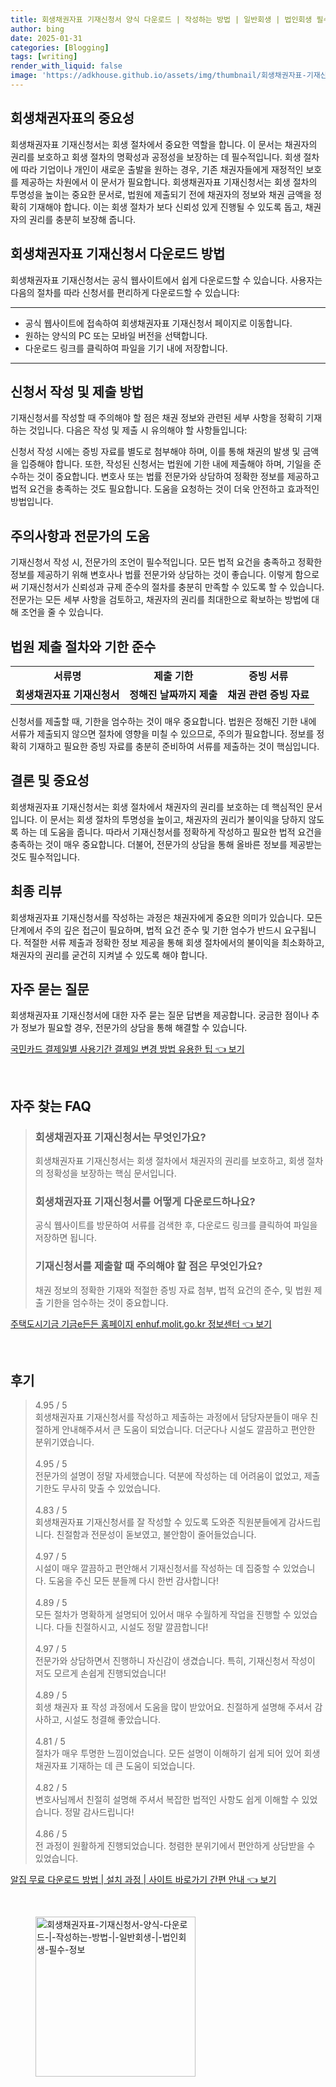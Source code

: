 ```yaml
---
title: 회생채권자표 기재신청서 양식 다운로드 | 작성하는 방법 | 일반회생 | 법인회생 필수 정보
author: bing
date: 2025-01-31
categories: [Blogging]
tags: [writing]
render_with_liquid: false
image: 'https://adkhouse.github.io/assets/img/thumbnail/회생채권자표-기재신청서-양식-다운로드-|-작성하는-방법-|-일반회생-|-법인회생-필수-정보.webp'
---
```



<h2 id='회생채권자표-중요성'>회생채권자표의 중요성</h2>

<p>회생채권자표 기재신청서는 회생 절차에서 중요한 역할을 합니다. 이 문서는 채권자의 권리를 보호하고 회생 절차의 명확성과 공정성을 보장하는 데 필수적입니다. 회생 절차에 따라 기업이나 개인이 새로운 출발을 원하는 경우, 기존 채권자들에게 재정적인 보호를 제공하는 차원에서 이 문서가 필요합니다. 회생채권자표 기재신청서는 회생 절차의 투명성을 높이는 중요한 문서로, 법원에 제출되기 전에 채권자의 정보와 채권 금액을 정확히 기재해야 합니다. 이는 회생 절차가 보다 신뢰성 있게 진행될 수 있도록 돕고, 채권자의 권리를 충분히 보장해 줍니다.</p>

<h2 id='기재신청서-다운로드-method'>회생채권자표 기재신청서 다운로드 방법</h2>

<p>회생채권자표 기재신청서는 공식 웹사이트에서 쉽게 다운로드할 수 있습니다. 사용자는 다음의 절차를 따라 신청서를 편리하게 다운로드할 수 있습니다:</p>

<hr />

<ul>
    <li>공식 웹사이트에 접속하여 회생채권자표 기재신청서 페이지로 이동합니다.</li>
    <li>원하는 양식의 PC 또는 모바일 버전을 선택합니다.</li>
    <li>다운로드 링크를 클릭하여 파일을 기기 내에 저장합니다.</li>
</ul>

<hr />

<h2 id='신청서-작성-및-제출-방법'>신청서 작성 및 제출 방법</h2>

<p>기재신청서를 작성할 때 주의해야 할 점은 채권 정보와 관련된 세부 사항을 정확히 기재하는 것입니다. 다음은 작성 및 제출 시 유의해야 할 사항들입니다:</p>

<p>신청서 작성 시에는 증빙 자료를 별도로 첨부해야 하며, 이를 통해 채권의 발생 및 금액을 입증해야 합니다. 또한, 작성된 신청서는 법원에 기한 내에 제출해야 하며, 기일을 준수하는 것이 중요합니다. 변호사 또는 법률 전문가와 상담하여 정확한 정보를 제공하고 법적 요건을 충족하는 것도 필요합니다. 도움을 요청하는 것이 더욱 안전하고 효과적인 방법입니다.</p>

<h2 id='주의사항과-전문가-도움'>주의사항과 전문가의 도움</h2>

<p>기재신청서 작성 시, 전문가의 조언이 필수적입니다. 모든 법적 요건을 충족하고 정확한 정보를 제공하기 위해 변호사나 법률 전문가와 상담하는 것이 좋습니다. 이렇게 함으로써 기재신청서가 신뢰성과 규제 준수의 절차를 충분히 만족할 수 있도록 할 수 있습니다. 전문가는 모든 세부 사항을 검토하고, 채권자의 권리를 최대한으로 확보하는 방법에 대해 조언을 줄 수 있습니다.</p>

<h2 id='법원-제출-절차'>법원 제출 절차와 기한 준수</h2>

<table>
    <tr>
        <td style="text-align: center; height: 17px;"><b>서류명</b></td>
        <td style="text-align: center; height: 17px;"><b>제출 기한</b></td>
        <td style="text-align: center; height: 17px;"><b>증빙 서류</b></td>
    </tr>
    <tr>
        <td style="text-align: center; height: 17px;"><b>회생채권자표 기재신청서</b></td>
        <td style="text-align: center; height: 17px;"><b>정해진 날짜까지 제출</b></td>
        <td style="text-align: center; height: 17px;"><b>채권 관련 증빙 자료</b></td>
    </tr>
</table>

<p>신청서를 제출할 때, 기한을 엄수하는 것이 매우 중요합니다. 법원은 정해진 기한 내에 서류가 제출되지 않으면 절차에 영향을 미칠 수 있으므로, 주의가 필요합니다. 정보를 정확히 기재하고 필요한 증빙 자료를 충분히 준비하여 서류를 제출하는 것이 핵심입니다.</p>

<h2 id='결론-및-중요성'>결론 및 중요성</h2>

<p>회생채권자표 기재신청서는 회생 절차에서 채권자의 권리를 보호하는 데 핵심적인 문서입니다. 이 문서는 회생 절차의 투명성을 높이고, 채권자의 권리가 불이익을 당하지 않도록 하는 데 도움을 줍니다. 따라서 기재신청서를 정확하게 작성하고 필요한 법적 요건을 충족하는 것이 매우 중요합니다. 더불어, 전문가의 상담을 통해 올바른 정보를 제공받는 것도 필수적입니다.</p>

<h2 id='최종-리뷰'>최종 리뷰</h2>

<p>회생채권자표 기재신청서를 작성하는 과정은 채권자에게 중요한 의미가 있습니다. 모든 단계에서 주의 깊은 접근이 필요하며, 법적 요건 준수 및 기한 엄수가 반드시 요구됩니다. 적절한 서류 제출과 정확한 정보 제공을 통해 회생 절차에서의 불이익을 최소화하고, 채권자의 권리를 굳건히 지켜낼 수 있도록 해야 합니다.</p>

<h2 id='자주-묻는-질문'>자주 묻는 질문</h2>

<p>회생채권자표 기재신청서에 대한 자주 묻는 질문 답변을 제공합니다. 궁금한 점이나 추가 정보가 필요할 경우, 전문가의 상담을 통해 해결할 수 있습니다.</p>


<p><a class="click-button" title="국민카드 결제일별 사용기간 결제일 변경 방법 유용한 팁" href="https://adkhouse.github.io/posts/%EA%B5%AD%EB%AF%BC%EC%B9%B4%EB%93%9C-%EA%B2%B0%EC%A0%9C%EC%9D%BC%EB%B3%84-%EC%82%AC%EC%9A%A9%EA%B8%B0%EA%B0%84-%EA%B2%B0%EC%A0%9C%EC%9D%BC-%EB%B3%80%EA%B2%BD-%EB%B0%A9%EB%B2%95-%EC%9C%A0%EC%9A%A9%ED%95%9C-%ED%8C%81/" rel="dofollow">국민카드 결제일별 사용기간 결제일 변경 방법 유용한 팁 👈 보기</a></p><br>
<h2 id='자주_찾는_FAQ'>자주 찾는 FAQ</h2>
<div itemscope="" itemtype="https://schema.org/FAQPage"> 
<blockquote> 
<div itemscope="" itemprop="mainEntity" itemtype="https://schema.org/Question"> 
<h3 itemprop="name">회생채권자표 기재신청서는 무엇인가요?</h3> 
<div itemscope="" itemprop="acceptedAnswer" itemtype="https://schema.org/Answer"> 
<span itemprop="text"> 
<p>회생채권자표 기재신청서는 회생 절차에서 채권자의 권리를 보호하고, 회생 절차의 정확성을 보장하는 핵심 문서입니다.</p> 
</span> 
</div> 
</div> 

<div itemscope="" itemprop="mainEntity" itemtype="https://schema.org/Question"> 
<h3 itemprop="name">회생채권자표 기재신청서를 어떻게 다운로드하나요?</h3> 
<div itemscope="" itemprop="acceptedAnswer" itemtype="https://schema.org/Answer"> 
<span itemprop="text"> 
<p>공식 웹사이트를 방문하여 서류를 검색한 후, 다운로드 링크를 클릭하여 파일을 저장하면 됩니다.</p> 
</span> 
</div> 
</div> 

<div itemscope="" itemprop="mainEntity" itemtype="https://schema.org/Question"> 
<h3 itemprop="name">기재신청서를 제출할 때 주의해야 할 점은 무엇인가요?</h3> 
<div itemscope="" itemprop="acceptedAnswer" itemtype="https://schema.org/Answer"> 
<span itemprop="text"> 
<p>채권 정보의 정확한 기재와 적절한 증빙 자료 첨부, 법적 요건의 준수, 및 법원 제출 기한을 엄수하는 것이 중요합니다.</p> 
</span> 
</div> 
</div> 
</blockquote> 
</div>
<p><a class="click-button" title="주택도시기금 기금e든든 홈페이지 enhuf.molit.go.kr 정보센터" href="https://adkhouse.github.io/posts/%EC%A3%BC%ED%83%9D%EB%8F%84%EC%8B%9C%EA%B8%B0%EA%B8%88-%EA%B8%B0%EA%B8%88e%EB%93%A0%EB%93%A0-%ED%99%88%ED%8E%98%EC%9D%B4%EC%A7%80-enhuf.molit.go.kr-%EC%A0%95%EB%B3%B4%EC%84%BC%ED%84%B0/" rel="dofollow">주택도시기금 기금e든든 홈페이지 enhuf.molit.go.kr 정보센터 👈 보기</a></p><br>
<h2 id='후기'>후기</h2>
<div itemscope itemtype="https://schema.org/Product">
  <blockquote>
  <div itemprop="review" itemscope itemtype="https://schema.org/Review">
      <div itemprop="reviewRating" itemscope itemtype="https://schema.org/Rating"> <span itemprop="ratingValue">4.95</span> / <span itemprop="bestRating">5</span> </div>
      <span itemprop="reviewBody">회생채권자표 기재신청서를 작성하고 제출하는 과정에서 담당자분들이 매우 친절하게 안내해주셔서 큰 도움이 되었습니다. 더군다나 시설도 깔끔하고 편안한 분위기였습니다.</span>
  </div>
  <br>
  <div itemprop="review" itemscope itemtype="https://schema.org/Review">
      <div itemprop="reviewRating" itemscope itemtype="https://schema.org/Rating"> <span itemprop="ratingValue">4.95</span> / <span itemprop="bestRating">5</span> </div>
      <span itemprop="reviewBody">전문가의 설명이 정말 자세했습니다. 덕분에 작성하는 데 어려움이 없었고, 제출 기한도 무사히 맞출 수 있었습니다.</span>
  </div>
  <br>
  <div itemprop="review" itemscope itemtype="https://schema.org/Review">
      <div itemprop="reviewRating" itemscope itemtype="https://schema.org/Rating"> <span itemprop="ratingValue">4.83</span> / <span itemprop="bestRating">5</span> </div>
      <span itemprop="reviewBody">회생채권자표 기재신청서를 잘 작성할 수 있도록 도와준 직원분들에게 감사드립니다. 친절함과 전문성이 돋보였고, 불안함이 줄어들었습니다.</span>
  </div>
  <br>
  <div itemprop="review" itemscope itemtype="https://schema.org/Review">
      <div itemprop="reviewRating" itemscope itemtype="https://schema.org/Rating"> <span itemprop="ratingValue">4.97</span> / <span itemprop="bestRating">5</span> </div>
      <span itemprop="reviewBody">시설이 매우 깔끔하고 편안해서 기재신청서를 작성하는 데 집중할 수 있었습니다. 도움을 주신 모든 분들께 다시 한번 감사합니다!</span>
  </div>
  <br>
  <div itemprop="review" itemscope itemtype="https://schema.org/Review">
      <div itemprop="reviewRating" itemscope itemtype="https://schema.org/Rating"> <span itemprop="ratingValue">4.89</span> / <span itemprop="bestRating">5</span> </div>
      <span itemprop="reviewBody">모든 절차가 명확하게 설명되어 있어서 매우 수월하게 작업을 진행할 수 있었습니다. 다들 친절하시고, 시설도 정말 깔끔합니다!</span>
  </div>
  <br>
  <div itemprop="review" itemscope itemtype="https://schema.org/Review">
      <div itemprop="reviewRating" itemscope itemtype="https://schema.org/Rating"> <span itemprop="ratingValue">4.97</span> / <span itemprop="bestRating">5</span> </div>
      <span itemprop="reviewBody">전문가와 상담하면서 진행하니 자신감이 생겼습니다. 특히, 기재신청서 작성이 저도 모르게 손쉽게 진행되었습니다!</span>
  </div>
  <br>
  <div itemprop="review" itemscope itemtype="https://schema.org/Review">
      <div itemprop="reviewRating" itemscope itemtype="https://schema.org/Rating"> <span itemprop="ratingValue">4.89</span> / <span itemprop="bestRating">5</span> </div>
      <span itemprop="reviewBody">회생 채권자 표 작성 과정에서 도움을 많이 받았어요. 친절하게 설명해 주셔서 감사하고, 시설도 청결해 좋았습니다.</span>
  </div>
  <br>
  <div itemprop="review" itemscope itemtype="https://schema.org/Review">
      <div itemprop="reviewRating" itemscope itemtype="https://schema.org/Rating"> <span itemprop="ratingValue">4.81</span> / <span itemprop="bestRating">5</span> </div>
      <span itemprop="reviewBody">절차가 매우 투명한 느낌이었습니다. 모든 설명이 이해하기 쉽게 되어 있어 회생 채권자표 기재하는 데 큰 도움이 되었습니다.</span>
  </div>
  <br>
  <div itemprop="review" itemscope itemtype="https://schema.org/Review">
      <div itemprop="reviewRating" itemscope itemtype="https://schema.org/Rating"> <span itemprop="ratingValue">4.82</span> / <span itemprop="bestRating">5</span> </div>
      <span itemprop="reviewBody">변호사님께서 친절히 설명해 주셔서 복잡한 법적인 사항도 쉽게 이해할 수 있었습니다. 정말 감사드립니다!</span>
  </div>
  <br>
  <div itemprop="review" itemscope itemtype="https://schema.org/Review">
      <div itemprop="reviewRating" itemscope itemtype="https://schema.org/Rating"> <span itemprop="ratingValue">4.86</span> / <span itemprop="bestRating">5</span> </div>
      <span itemprop="reviewBody">전 과정이 원활하게 진행되었습니다. 청렴한 분위기에서 편안하게 상담받을 수 있었습니다.</span>
  </div>
  </blockquote>
</div>
<p><a class="click-button" title="알집 무료 다운로드 방법 | 설치 과정 | 사이트 바로가기 간편 안내" href="https://adkhouse.github.io/posts/%EC%95%8C%EC%A7%91-%EB%AC%B4%EB%A3%8C-%EB%8B%A4%EC%9A%B4%EB%A1%9C%EB%93%9C-%EB%B0%A9%EB%B2%95-%EC%84%A4%EC%B9%98-%EA%B3%BC%EC%A0%95-%EC%82%AC%EC%9D%B4%ED%8A%B8-%EB%B0%94%EB%A1%9C%EA%B0%80%EA%B8%B0-%EA%B0%84%ED%8E%B8-%EC%95%88%EB%82%B4/" rel="dofollow">알집 무료 다운로드 방법 | 설치 과정 | 사이트 바로가기 간편 안내 👈 보기</a></p><br>
<figure class="image"><img src="https://adkhouse.github.io/assets/img/thumbnail/회생채권자표-기재신청서-양식-다운로드-|-작성하는-방법-|-일반회생-|-법인회생-필수-정보.webp" alt="회생채권자표-기재신청서-양식-다운로드-|-작성하는-방법-|-일반회생-|-법인회생-필수-정보" width="256" height="256"></figure>